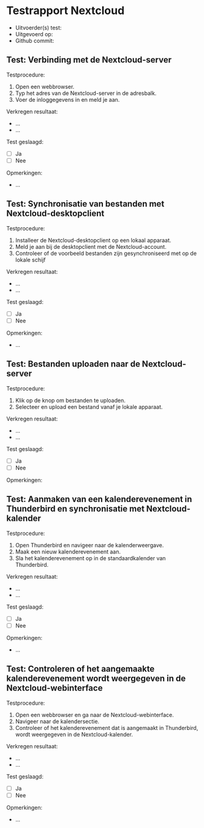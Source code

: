 # Testrapport Nextcloud

- Uitvoerder(s) test: <!-- Naam. -->
- Uitgevoerd op: <!-- Datum. -->
- Github commit: <!-- Git commit hash. -->

## Test: Verbinding met de Nextcloud-server

Testprocedure:

1. Open een webbrowser.
2. Typ het adres van de Nextcloud-server in de adresbalk.
3. Voer de inloggegevens in en meld je aan.

Verkregen resultaat:

- ...
- ...

<!-- Voeg hier eventueel een screenshot van het verkregen resultaat in. -->

Test geslaagd:

- [ ] Ja
- [ ] Nee

Opmerkingen:

- ...

## Test: Synchronisatie van bestanden met Nextcloud-desktopclient

Testprocedure:

1. Installeer de Nextcloud-desktopclient op een lokaal apparaat.
2. Meld je aan bij de desktopclient met de Nextcloud-account.
3. Controleer of de voorbeeld bestanden zijn gesynchroniseerd met op de lokale schijf

Verkregen resultaat:

- ...
- ...

<!-- Voeg hier eventueel een screenshot van het verkregen resultaat in. -->

Test geslaagd:

- [ ] Ja
- [ ] Nee

Opmerkingen:

- ...

## Test: Bestanden uploaden naar de Nextcloud-server

Testprocedure:

1. Klik op de knop om bestanden te uploaden.
2. Selecteer en upload een bestand vanaf je lokale apparaat.

Verkregen resultaat:

- ...
- ...

<!-- Voeg hier eventueel een screenshot van het verkregen resultaat in. -->

Test geslaagd:

- [ ] Ja
- [ ] Nee

Opmerkingen:

## Test: Aanmaken van een kalenderevenement in Thunderbird en synchronisatie met Nextcloud-kalender

Testprocedure:

1. Open Thunderbird en navigeer naar de kalenderweergave.
2. Maak een nieuw kalenderevenement aan.
3. Sla het kalenderevenement op in de standaardkalender van Thunderbird.

Verkregen resultaat:

- ...
- ...

<!-- Voeg hier eventueel een screenshot van het verkregen resultaat in. -->

Test geslaagd:

- [ ] Ja
- [ ] Nee

Opmerkingen:

- ...

## Test: Controleren of het aangemaakte kalenderevenement wordt weergegeven in de Nextcloud-webinterface

Testprocedure:

1. Open een webbrowser en ga naar de Nextcloud-webinterface.
2. Navigeer naar de kalendersectie.
3. Controleer of het kalenderevenement dat is aangemaakt in Thunderbird, wordt weergegeven in de Nextcloud-kalender.

Verkregen resultaat:

- ...
- ...

<!-- Voeg hier eventueel een screenshot van het verkregen resultaat in. -->

Test geslaagd:

- [ ] Ja
- [ ] Nee

Opmerkingen:

- ...

